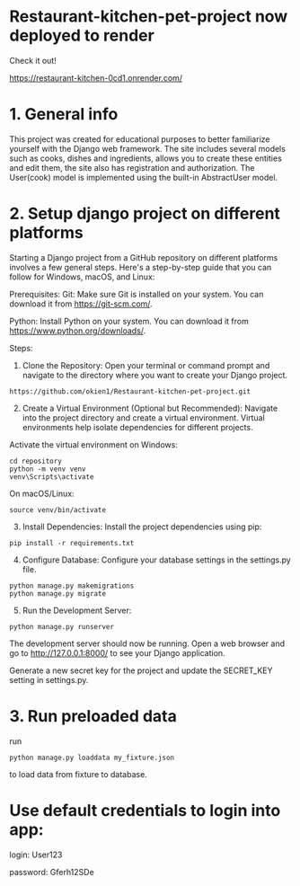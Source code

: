 # Restaurant-kitchen-pet-project now deployed to render
Check it out!

https://restaurant-kitchen-0cd1.onrender.com/
# 1. General info
This project was created for educational purposes to better familiarize yourself with the Django web framework. The site includes several models such as cooks, dishes and ingredients, allows you to create these entities and edit them, the site also has registration and authorization. The User(cook) model is implemented using the built-in AbstractUser model.

# 2. Setup django project on different platforms
Starting a Django project from a GitHub repository on different platforms involves a few general steps. Here's a step-by-step guide that you can follow for Windows, macOS, and Linux:


Prerequisites:
Git: Make sure Git is installed on your system. You can download it from https://git-scm.com/.

Python: Install Python on your system. You can download it from https://www.python.org/downloads/.

Steps:
1. Clone the Repository:
Open your terminal or command prompt and navigate to the directory where you want to create your Django project.


```
https://github.com/okien1/Restaurant-kitchen-pet-project.git

```

2. Create a Virtual Environment (Optional but Recommended):
Navigate into the project directory and create a virtual environment. Virtual environments help isolate dependencies for different projects.

Activate the virtual environment on Windows:
```
cd repository
python -m venv venv
venv\Scripts\activate
```
On macOS/Linux:

```
source venv/bin/activate
```
3. Install Dependencies:
Install the project dependencies using pip:

```
pip install -r requirements.txt
```


4. Configure Database:
Configure your database settings in the settings.py file.

```
python manage.py makemigrations
python manage.py migrate
```
5. Run the Development Server:
```
python manage.py runserver
```
The development server should now be running. Open a web browser and go to http://127.0.0.1:8000/ to see your Django application.

Generate a new secret key for the project and update the SECRET_KEY setting in settings.py.

# 3. Run preloaded data
 run
 ```
python manage.py loaddata my_fixture.json
```
 to load data from fixture to database.
 
# Use default credentials to login into app:

 login: User123
 
 password: Gferh12SDe
